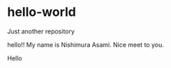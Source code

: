# hello-world
Just another repository

hello!!
My name is Nishimura Asami.
Nice meet to you.



Hello
